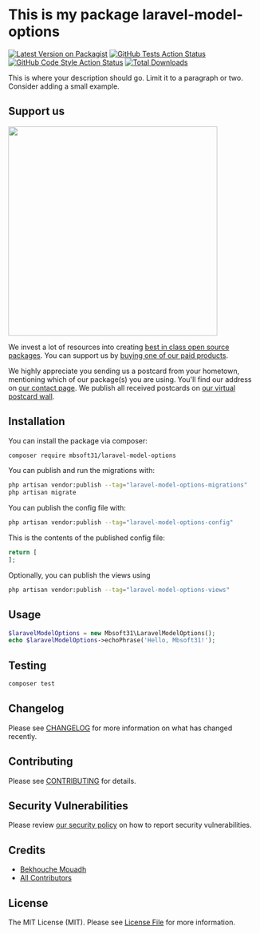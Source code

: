 # This is my package laravel-model-options

[![Latest Version on Packagist](https://img.shields.io/packagist/v/mbsoft31/laravel-model-options.svg?style=flat-square)](https://packagist.org/packages/mbsoft31/laravel-model-options)
[![GitHub Tests Action Status](https://img.shields.io/github/workflow/status/mbsoft31/laravel-model-options/run-tests?label=tests)](https://github.com/mbsoft31/laravel-model-options/actions?query=workflow%3Arun-tests+branch%3Amain)
[![GitHub Code Style Action Status](https://img.shields.io/github/workflow/status/mbsoft31/laravel-model-options/Fix%20PHP%20code%20style%20issues?label=code%20style)](https://github.com/mbsoft31/laravel-model-options/actions?query=workflow%3A"Fix+PHP+code+style+issues"+branch%3Amain)
[![Total Downloads](https://img.shields.io/packagist/dt/mbsoft31/laravel-model-options.svg?style=flat-square)](https://packagist.org/packages/mbsoft31/laravel-model-options)

This is where your description should go. Limit it to a paragraph or two. Consider adding a small example.

## Support us

[<img src="https://github-ads.s3.eu-central-1.amazonaws.com/laravel-model-options.jpg?t=1" width="419px" />](https://spatie.be/github-ad-click/laravel-model-options)

We invest a lot of resources into creating [best in class open source packages](https://spatie.be/open-source). You can support us by [buying one of our paid products](https://spatie.be/open-source/support-us).

We highly appreciate you sending us a postcard from your hometown, mentioning which of our package(s) you are using. You'll find our address on [our contact page](https://spatie.be/about-us). We publish all received postcards on [our virtual postcard wall](https://spatie.be/open-source/postcards).

## Installation

You can install the package via composer:

```bash
composer require mbsoft31/laravel-model-options
```

You can publish and run the migrations with:

```bash
php artisan vendor:publish --tag="laravel-model-options-migrations"
php artisan migrate
```

You can publish the config file with:

```bash
php artisan vendor:publish --tag="laravel-model-options-config"
```

This is the contents of the published config file:

```php
return [
];
```

Optionally, you can publish the views using

```bash
php artisan vendor:publish --tag="laravel-model-options-views"
```

## Usage

```php
$laravelModelOptions = new Mbsoft31\LaravelModelOptions();
echo $laravelModelOptions->echoPhrase('Hello, Mbsoft31!');
```

## Testing

```bash
composer test
```

## Changelog

Please see [CHANGELOG](CHANGELOG.md) for more information on what has changed recently.

## Contributing

Please see [CONTRIBUTING](CONTRIBUTING.md) for details.

## Security Vulnerabilities

Please review [our security policy](../../security/policy) on how to report security vulnerabilities.

## Credits

- [Bekhouche Mouadh](https://github.com/mbsoft31)
- [All Contributors](../../contributors)

## License

The MIT License (MIT). Please see [License File](LICENSE.md) for more information.
